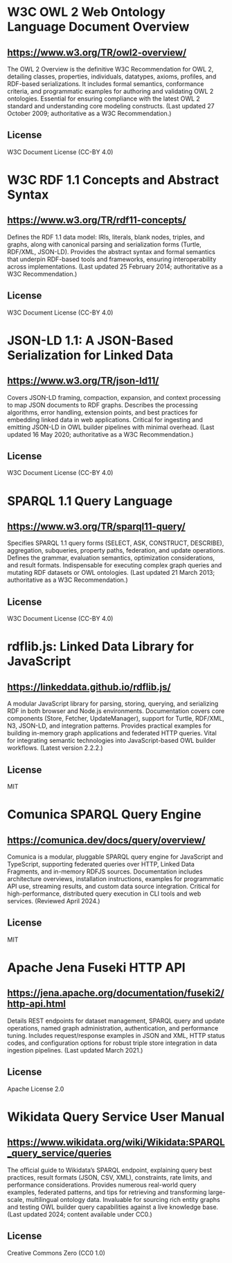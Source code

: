 # W3C OWL 2 Web Ontology Language Document Overview

## https://www.w3.org/TR/owl2-overview/
The OWL 2 Overview is the definitive W3C Recommendation for OWL 2, detailing classes, properties, individuals, datatypes, axioms, profiles, and RDF-based serializations. It includes formal semantics, conformance criteria, and programmatic examples for authoring and validating OWL 2 ontologies. Essential for ensuring compliance with the latest OWL 2 standard and understanding core modeling constructs. (Last updated 27 October 2009; authoritative as a W3C Recommendation.)

## License
W3C Document License (CC-BY 4.0)

# W3C RDF 1.1 Concepts and Abstract Syntax

## https://www.w3.org/TR/rdf11-concepts/
Defines the RDF 1.1 data model: IRIs, literals, blank nodes, triples, and graphs, along with canonical parsing and serialization forms (Turtle, RDF/XML, JSON-LD). Provides the abstract syntax and formal semantics that underpin RDF-based tools and frameworks, ensuring interoperability across implementations. (Last updated 25 February 2014; authoritative as a W3C Recommendation.)

## License
W3C Document License (CC-BY 4.0)

# JSON-LD 1.1: A JSON-Based Serialization for Linked Data

## https://www.w3.org/TR/json-ld11/
Covers JSON-LD framing, compaction, expansion, and context processing to map JSON documents to RDF graphs. Describes the processing algorithms, error handling, extension points, and best practices for embedding linked data in web applications. Critical for ingesting and emitting JSON-LD in OWL builder pipelines with minimal overhead. (Last updated 16 May 2020; authoritative as a W3C Recommendation.)

## License
W3C Document License (CC-BY 4.0)

# SPARQL 1.1 Query Language

## https://www.w3.org/TR/sparql11-query/
Specifies SPARQL 1.1 query forms (SELECT, ASK, CONSTRUCT, DESCRIBE), aggregation, subqueries, property paths, federation, and update operations. Defines the grammar, evaluation semantics, optimization considerations, and result formats. Indispensable for executing complex graph queries and mutating RDF datasets or OWL ontologies. (Last updated 21 March 2013; authoritative as a W3C Recommendation.)

## License
W3C Document License (CC-BY 4.0)

# rdflib.js: Linked Data Library for JavaScript

## https://linkeddata.github.io/rdflib.js/
A modular JavaScript library for parsing, storing, querying, and serializing RDF in both browser and Node.js environments. Documentation covers core components (Store, Fetcher, UpdateManager), support for Turtle, RDF/XML, N3, JSON-LD, and integration patterns. Provides practical examples for building in-memory graph applications and federated HTTP queries. Vital for integrating semantic technologies into JavaScript-based OWL builder workflows. (Latest version 2.2.2.)

## License
MIT

# Comunica SPARQL Query Engine

## https://comunica.dev/docs/query/overview/
Comunica is a modular, pluggable SPARQL query engine for JavaScript and TypeScript, supporting federated queries over HTTP, Linked Data Fragments, and in-memory RDFJS sources. Documentation includes architecture overviews, installation instructions, examples for programmatic API use, streaming results, and custom data source integration. Critical for high-performance, distributed query execution in CLI tools and web services. (Reviewed April 2024.)

## License
MIT

# Apache Jena Fuseki HTTP API

## https://jena.apache.org/documentation/fuseki2/http-api.html
Details REST endpoints for dataset management, SPARQL query and update operations, named graph administration, authentication, and performance tuning. Includes request/response examples in JSON and XML, HTTP status codes, and configuration options for robust triple store integration in data ingestion pipelines. (Last updated March 2021.)

## License
Apache License 2.0

# Wikidata Query Service User Manual

## https://www.wikidata.org/wiki/Wikidata:SPARQL_query_service/queries
The official guide to Wikidata’s SPARQL endpoint, explaining query best practices, result formats (JSON, CSV, XML), constraints, rate limits, and performance considerations. Provides numerous real-world query examples, federated patterns, and tips for retrieving and transforming large-scale, multilingual ontology data. Invaluable for sourcing rich entity graphs and testing OWL builder query capabilities against a live knowledge base. (Last updated 2024; content available under CC0.)

## License
Creative Commons Zero (CC0 1.0)